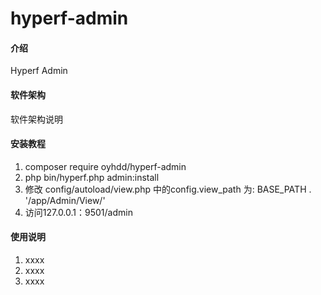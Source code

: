 # hyperf-admin

#### 介绍
Hyperf Admin

#### 软件架构
软件架构说明


#### 安装教程

1.  composer require oyhdd/hyperf-admin
2.  php bin/hyperf.php admin:install
3.  修改 config/autoload/view.php 中的config.view_path 为: BASE_PATH . '/app/Admin/View/'
4.  访问127.0.0.1：9501/admin

#### 使用说明

1.  xxxx
2.  xxxx
3.  xxxx


